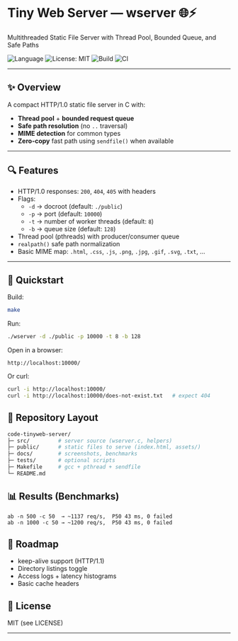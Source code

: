 # Tiny Web Server — wserver 🌐⚡  
Multithreaded Static File Server with Thread Pool, Bounded Queue, and Safe Paths

![Language](https://img.shields.io/badge/language-C-blue.svg)
![License: MIT](https://img.shields.io/badge/License-MIT-green.svg)
![Build](https://img.shields.io/badge/build-Makefile-orange.svg)
![CI](https://github.com/NoellaButi/code-tinyweb-server/actions/workflows/ci.yml/badge.svg?branch=main)

---

## ✨ Overview
A compact HTTP/1.0 static file server in C with:
- **Thread pool** + **bounded request queue**
- **Safe path resolution** (no `..` traversal)
- **MIME detection** for common types
- **Zero-copy** fast path using `sendfile()` when available

---

## 🔍 Features
- HTTP/1.0 responses: `200`, `404`, `405` with headers  
- Flags:
  - `-d` → docroot (default: `./public`)
  - `-p` → port (default: `10000`)
  - `-t` → number of worker threads (default: `8`)
  - `-b` → queue size (default: `128`)
- Thread pool (pthreads) with producer/consumer queue  
- `realpath()` safe path normalization  
- Basic MIME map: `.html`, `.css`, `.js`, `.png`, `.jpg`, `.gif`, `.svg`, `.txt`, …

---

## 🚦 Quickstart

Build:
```bash
make
```

Run:
```bash
./wserver -d ./public -p 10000 -t 8 -b 128
```

Open in a browser:
```arduino
http://localhost:10000/
```

Or curl:
```bash
curl -i http://localhost:10000/
curl -i http://localhost:10000/does-not-exist.txt   # expect 404
```

## 📁 Repository Layout
```bash
code-tinyweb-server/
├─ src/         # server source (wserver.c, helpers)
├─ public/      # static files to serve (index.html, assets/)
├─ docs/        # screenshots, benchmarks
├─ tests/       # optional scripts
├─ Makefile     # gcc + pthread + sendfile
└─ README.md
```

## 📊 Results (Benchmarks)
```text
ab -n 500 -c 50  → ~1137 req/s,  P50 43 ms, 0 failed
ab -n 1000 -c 50 → ~1200 req/s,  P50 43 ms, 0 failed
```

## 🔮 Roadmap
- keep-alive support (HTTP/1.1)
- Directory listings toggle
- Access logs + latency histograms
- Basic cache headers

## 📜 License
MIT (see LICENSE)

---
